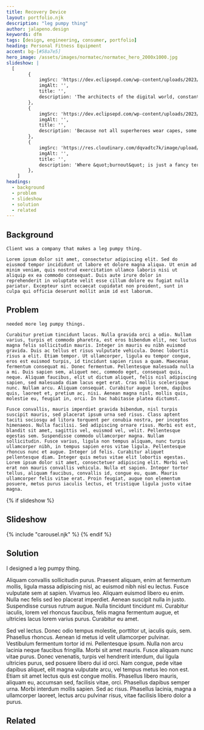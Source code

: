 ```yaml
---
title: Recovery Device
layout: portfolio.njk
description: "leg pumpy thing"
author: jalapeno.design
keywords: dfm
tags: [design, engineering, consumer, portfolio]
heading: Personal Fitness Equipment
accent: bg-[#58a7e5]
hero_image: /assets/images/normatec/normatec_hero_2000x1000.jpg
slideshow: |
  [                
        {
            imgSrc: 'https://dev.eclipsepd.com/wp-content/uploads/2023/05/Normatec_LHS_1_690x450.jpg',
            imgAlt: '',  
            title: '',
            description: 'The architects of the digital world, constantly battling against their mortal enemy – browser compatibility.',              
        },                
        {                    
            imgSrc: 'https://dev.eclipsepd.com/wp-content/uploads/2023/05/Normatec_Process_5_450x355.jpg',                    
            imgAlt: '',  
            title: '',
            description: 'Because not all superheroes wear capes, some wear headphones and stare at terminal screens',              
        },                
        {                    
            imgSrc: 'https://res.cloudinary.com/dqvadtc7k/image/upload/v1740521801/IMG_2296_va1cty.jpg',                    
            imgAlt: '',    
            title: '',
            description: 'Where &quot;burnout&quot; is just a fancy term for &quot;Tuesday&quot;.'             
        },
    ]
headings:
  - background
  - problem
  - slideshow
  - solution
  - related
---
```


## Background

    Client was a company that makes a leg pumpy thing.

    Lorem ipsum dolor sit amet, consectetur adipiscing elit. Sed do eiusmod tempor incididunt ut labore et dolore magna aliqua. Ut enim ad minim veniam, quis nostrud exercitation ullamco laboris nisi ut aliquip ex ea commodo consequat. Duis aute irure dolor in reprehenderit in voluptate velit esse cillum dolore eu fugiat nulla pariatur. Excepteur sint occaecat cupidatat non proident, sunt in culpa qui officia deserunt mollit anim id est laborum.
  
## Problem

    needed more leg pumpy things.

    Curabitur pretium tincidunt lacus. Nulla gravida orci a odio. Nullam varius, turpis et commodo pharetra, est eros bibendum elit, nec luctus magna felis sollicitudin mauris. Integer in mauris eu nibh euismod gravida. Duis ac tellus et risus vulputate vehicula. Donec lobortis risus a elit. Etiam tempor. Ut ullamcorper, ligula eu tempor congue, eros est euismod turpis, id tincidunt sapien risus a quam. Maecenas fermentum consequat mi. Donec fermentum. Pellentesque malesuada nulla a mi. Duis sapien sem, aliquet nec, commodo eget, consequat quis, neque. Aliquam faucibus, elit ut dictum aliquet, felis nisl adipiscing sapien, sed malesuada diam lacus eget erat. Cras mollis scelerisque nunc. Nullam arcu. Aliquam consequat. Curabitur augue lorem, dapibus quis, laoreet et, pretium ac, nisi. Aenean magna nisl, mollis quis, molestie eu, feugiat in, orci. In hac habitasse platea dictumst.

    Fusce convallis, mauris imperdiet gravida bibendum, nisl turpis suscipit mauris, sed placerat ipsum urna sed risus. Class aptent taciti sociosqu ad litora torquent per conubia nostra, per inceptos himenaeos. Nulla facilisi. Sed adipiscing ornare risus. Morbi est est, blandit sit amet, sagittis vel, euismod vel, velit. Pellentesque egestas sem. Suspendisse commodo ullamcorper magna. Nullam sollicitudin. Fusce varius, ligula non tempus aliquam, nunc turpis ullamcorper nibh, in tempus sapien eros vitae ligula. Pellentesque rhoncus nunc et augue. Integer id felis. Curabitur aliquet pellentesque diam. Integer quis metus vitae elit lobortis egestas. Lorem ipsum dolor sit amet, consectetuer adipiscing elit. Morbi vel erat non mauris convallis vehicula. Nulla et sapien. Integer tortor tellus, aliquam faucibus, convallis id, congue eu, quam. Mauris ullamcorper felis vitae erat. Proin feugiat, augue non elementum posuere, metus purus iaculis lectus, et tristique ligula justo vitae magna.


{% if slideshow %}
## Slideshow
{% include "carousel.njk" %}
{% endif %}

## Solution

  I designed a leg pumpy thing.

  Aliquam convallis sollicitudin purus. Praesent aliquam, enim at fermentum mollis, ligula massa adipiscing nisl, ac euismod nibh nisl eu lectus. Fusce vulputate sem at sapien. Vivamus leo. Aliquam euismod libero eu enim. Nulla nec felis sed leo placerat imperdiet. Aenean suscipit nulla in justo. Suspendisse cursus rutrum augue. Nulla tincidunt tincidunt mi. Curabitur iaculis, lorem vel rhoncus faucibus, felis magna fermentum augue, et ultricies lacus lorem varius purus. Curabitur eu amet.

  Sed vel lectus. Donec odio tempus molestie, porttitor ut, iaculis quis, sem. Phasellus rhoncus. Aenean id metus id velit ullamcorper pulvinar. Vestibulum fermentum tortor id mi. Pellentesque ipsum. Nulla non arcu lacinia neque faucibus fringilla. Morbi sit amet mauris. Fusce aliquam nunc vitae purus. Donec venenatis, turpis vel hendrerit interdum, dui ligula ultricies purus, sed posuere libero dui id orci. Nam congue, pede vitae dapibus aliquet, elit magna vulputate arcu, vel tempus metus leo non est. Etiam sit amet lectus quis est congue mollis. Phasellus libero mauris, aliquam eu, accumsan sed, facilisis vitae, orci. Phasellus dapibus semper urna. Morbi interdum mollis sapien. Sed ac risus. Phasellus lacinia, magna a ullamcorper laoreet, lectus arcu pulvinar risus, vitae facilisis libero dolor a purus.

## Related
